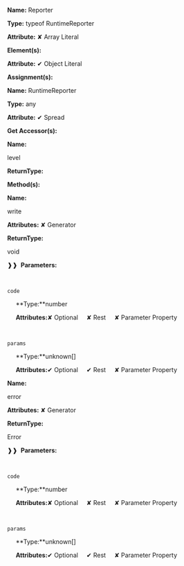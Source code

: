 **Name:** Reporter

**Type:** typeof RuntimeReporter

**Attribute:** ✘ Array Literal

**Element(s):**

**Attribute:** ✔ Object Literal

**Assignment(s):**

**Name:** RuntimeReporter

**Type:** any

**Attribute:** ✔ Spread

**Get Accessor(s):**

**Name:**

level

**ReturnType:**

**Method(s):**

**Name:**

write

**Attributes:** ✘ Generator

**ReturnType:**

void

❱❱&nbsp;&nbsp;**Parameters:**

&nbsp;&nbsp;&nbsp;&nbsp;&nbsp;
```
code
```

&nbsp;&nbsp;&nbsp;&nbsp;&nbsp;**Type:**number

&nbsp;&nbsp;&nbsp;&nbsp;&nbsp;**Attributes:**✘ Optional&nbsp;&nbsp;&nbsp;&nbsp;&nbsp;✘ Rest&nbsp;&nbsp;&nbsp;&nbsp;&nbsp;✘ Parameter Property

&nbsp;&nbsp;&nbsp;&nbsp;&nbsp;
```
params
```

&nbsp;&nbsp;&nbsp;&nbsp;&nbsp;**Type:**unknown[]

&nbsp;&nbsp;&nbsp;&nbsp;&nbsp;**Attributes:**✔ Optional&nbsp;&nbsp;&nbsp;&nbsp;&nbsp;✔ Rest&nbsp;&nbsp;&nbsp;&nbsp;&nbsp;✘ Parameter Property

**Name:**

error

**Attributes:** ✘ Generator

**ReturnType:**

Error

❱❱&nbsp;&nbsp;**Parameters:**

&nbsp;&nbsp;&nbsp;&nbsp;&nbsp;
```
code
```

&nbsp;&nbsp;&nbsp;&nbsp;&nbsp;**Type:**number

&nbsp;&nbsp;&nbsp;&nbsp;&nbsp;**Attributes:**✘ Optional&nbsp;&nbsp;&nbsp;&nbsp;&nbsp;✘ Rest&nbsp;&nbsp;&nbsp;&nbsp;&nbsp;✘ Parameter Property

&nbsp;&nbsp;&nbsp;&nbsp;&nbsp;
```
params
```

&nbsp;&nbsp;&nbsp;&nbsp;&nbsp;**Type:**unknown[]

&nbsp;&nbsp;&nbsp;&nbsp;&nbsp;**Attributes:**✔ Optional&nbsp;&nbsp;&nbsp;&nbsp;&nbsp;✔ Rest&nbsp;&nbsp;&nbsp;&nbsp;&nbsp;✘ Parameter Property

